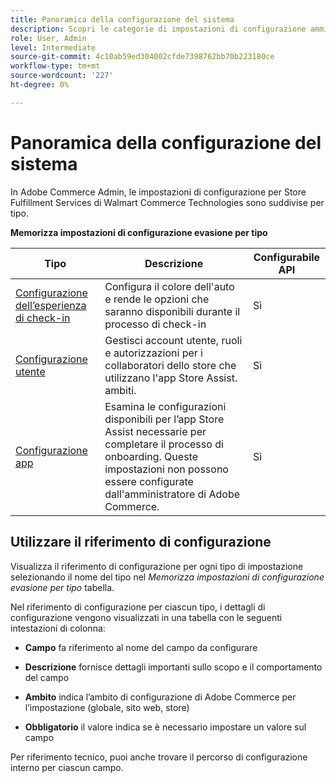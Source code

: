 ```yaml
---
title: Panoramica della configurazione del sistema
description: Scopri le categorie di impostazioni di configurazione amministratore disponibili per la soluzione Store Fulfillment e come sono configurate.
role: User, Admin
level: Intermediate
source-git-commit: 4c10ab59ed304002cfde7398762bb70b223180ce
workflow-type: tm+mt
source-wordcount: '227'
ht-degree: 0%

---
```


# Panoramica della configurazione del sistema

In Adobe Commerce Admin, le impostazioni di configurazione per Store Fulfillment Services di Walmart Commerce Technologies sono suddivise per tipo.

**Memorizza impostazioni di configurazione evasione per tipo**

| **Tipo** | **Descrizione** | **Configurabile API** |
|-------------------------------------------------------------------|--------------------------------------------------------------------------------------------------------------------------------------------------------------------------|----------------------|
| [Configurazione dell’esperienza di check-in](store-location-map-provider-setup.md) | Configura il colore dell&#39;auto e rende le opzioni che saranno disponibili durante il processo di check-in | Sì |
| [Configurazione utente](user-setup.md) | Gestisci account utente, ruoli e autorizzazioni per i collaboratori dello store che utilizzano l&#39;app Store Assist. ambiti. | Sì |
| [Configurazione app](app-setup.md) | Esamina le configurazioni disponibili per l’app Store Assist necessarie per completare il processo di onboarding. Queste impostazioni non possono essere configurate dall&#39;amministratore di Adobe Commerce. | Sì |


## Utilizzare il riferimento di configurazione

Visualizza il riferimento di configurazione per ogni tipo di impostazione selezionando il nome del tipo nel _Memorizza impostazioni di configurazione evasione per tipo_ tabella.

Nel riferimento di configurazione per ciascun tipo, i dettagli di configurazione vengono visualizzati in una tabella con le seguenti intestazioni di colonna:

- **Campo** fa riferimento al nome del campo da configurare

- **Descrizione** fornisce dettagli importanti sullo scopo e il comportamento del campo

- **Ambito** indica l’ambito di configurazione di Adobe Commerce per l’impostazione (globale, sito web, store)

- **Obbligatorio** il valore indica se è necessario impostare un valore sul campo

Per riferimento tecnico, puoi anche trovare il percorso di configurazione interno per ciascun campo.

